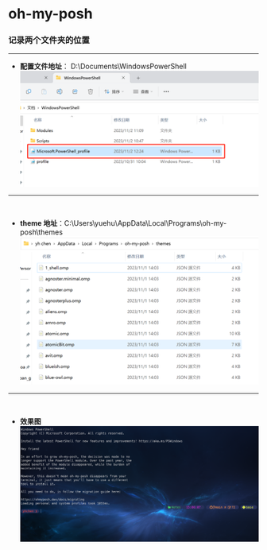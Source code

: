 
# oh-my-posh
### 记录两个文件夹的位置

---
* **配置文件地址**： D:\Documents\WindowsPowerShell
$\quad$
![截图](profile_setting.png)

---

$\quad$
* **theme 地址**：C:\Users\yuehu\AppData\Local\Programs\oh-my-posh\themes
$\quad$
![截图](theme.png)

---

$\quad$

* **效果图**
$\quad$
![效果图](renderings.jpg)
